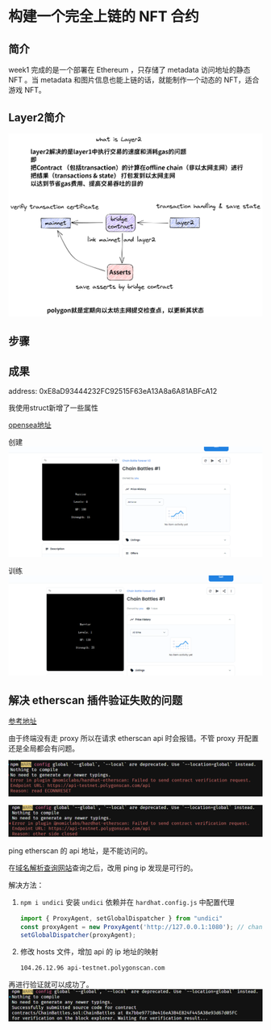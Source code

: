 # 构建一个完全上链的 NFT 合约

## 简介

week1 完成的是一个部署在 Ethereum ，只存储了 metadata 访问地址的静态 NFT 。当 metadata 和图片信息也能上链的话，就能制作一个动态的 NFT，适合游戏 NFT。

## Layer2简介
![](./img/layer2.excalidraw.png)

## 步骤

## 成果
address: 0xE8aD93444232FC92515F63eA13A8a6A81ABFcA12

我使用struct新增了一些属性 

[opensea地址](https://testnets.opensea.io/zh-CN/assets/mumbai/0xe8ad93444232fc92515f63ea13a8a6a81abfca12/1)

创建
![](./img/create.png)

训练
![](./img/train.png)

## 解决 etherscan 插件验证失败的问题

[参考地址](https://issueantenna.com/repo/nomicfoundation/hardhat/issues/2348)

由于终端没有走 proxy 所以在请求 etherscan api 时会报错。不管 proxy 开配置还是全局都会有问题。

![](./img/error1.png)

![](./img/proxy-global-error.png)

ping etherscan 的 api 地址，是不能访问的。

在[域名解析查询网站](https://url5.co/?t=1662217785)查询之后，改用 ping ip 发现是可行的。

解决方法：
1. `npm i undici` 安装 `undici` 依赖并在 `hardhat.config.js` 中配置代理
    ```typescript
    import { ProxyAgent, setGlobalDispatcher } from "undici"
    const proxyAgent = new ProxyAgent('http://127.0.0.1:1080'); // change to yours
    setGlobalDispatcher(proxyAgent);
    ```
2. 修改 hosts 文件，增加 api 的 ip 地址的映射
    ```bash
    104.26.12.96 api-testnet.polygonscan.com
    ```
再进行验证就可以成功了。
![](./img/verify.png)